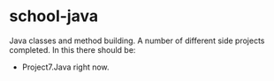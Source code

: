 # school-java
Java classes and method building. 
A number of different side projects completed. 
In this there should be: 
- Project7.Java right now. 